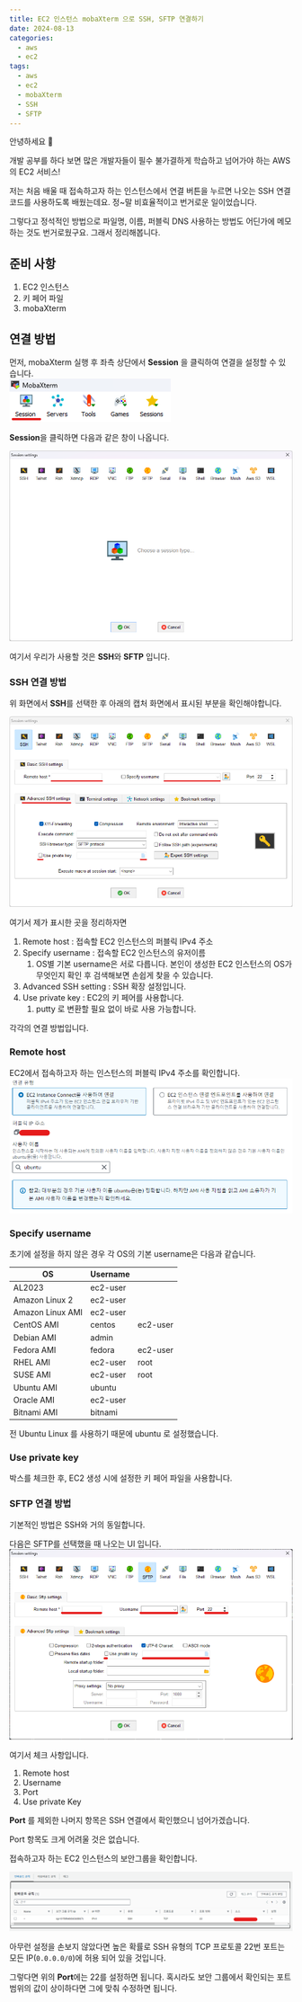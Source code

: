 ```yaml
---
title: EC2 인스턴스 mobaXterm 으로 SSH, SFTP 연결하기
date: 2024-08-13
categories:
  - aws
  - ec2
tags:
  - aws
  - ec2
  - mobaXterm
  - SSH
  - SFTP
---
```

안녕하세요 🐸

개발 공부를 하다 보면 많은 개발자들이 필수 불가결하게 학습하고 넘어가야 하는 AWS의 EC2 서비스!

저는 처음 배울 때 접속하고자 하는 인스턴스에서 연결 버튼을 누르면 나오는 SSH 연결 코드를 사용하도록 배웠는데요. 정~말 비효율적이고 번거로운 일이었습니다.  

그렇다고 정석적인 방법으로 파일명, 이름, 퍼블릭 DNS 사용하는 방법도 어딘가에 메모 하는 것도 번거로웠구요.  그래서 정리해봅니다.  


## 준비 사항
1. EC2 인스턴스
2. 키 페어 파일
3. mobaXterm 

## 연결 방법

먼저, mobaXterm 실행 후 좌측 상단에서 **Session** 을 클릭하여 연결을 설정할 수 있습니다.  
![](assets/img/screenshot/Pasted%20image%2020240813095441.png)  

**Session**을 클릭하면 다음과 같은 창이 나옵니다.  

![](assets/img/screenshot/Pasted%20image%2020240813095615.png)  

여기서 우리가 사용할 것은 **SSH**와 **SFTP** 입니다.  

### SSH 연결 방법

위 화면에서 **SSH**를 선택한 후 아래의 캡처 화면에서 표시된 부분을 확인해야합니다.  

![](assets/img/screenshot/Pasted%20image%2020240813100228.png)  

여기서 제가 표시한 곳을 정리하자면
1. Remote host : 접속할 EC2 인스턴스의 퍼블릭 IPv4 주소
2. Specify username : 접속할 EC2 인스턴스의 유저이름
	1. OS별 기본 username은 서로 다릅니다.
	   본인이 생성한 EC2 인스턴스의 OS가 무엇인지 확인 후 검색해보면 손쉽게 찾을 수 있습니다.
3. Advanced SSH setting : SSH 확장 설정입니다.
4. Use private key : EC2의 키 페어를 사용합니다.
	1. putty 로 변환할 필요 없이 바로 사용 가능합니다.

각각의 연결 방법입니다.

### Remote host
EC2에서 접속하고자 하는 인스턴스의 퍼블릭 IPv4 주소를 확인합니다.
![](assets/img/screenshot/Pasted%20image%2020240813102257.png)  

### Specify username
초기에 설정을 하지 않은 경우 각 OS의 기본 username은 다음과 같습니다.  

| OS               | Username |          |
| ---------------- | -------- | -------- |
| AL2023           | ec2-user |          |
| Amazon Linux 2   | ec2-user |          |
| Amazon Linux AMI | ec2-user |          |
| CentOS AMI       | centos   | ec2-user |
| Debian AMI       | admin    |          |
| Fedora AMI       | fedora   | ec2-user |
| RHEL AMI         | ec2-user | root     |
| SUSE AMI         | ec2-user | root     |
| Ubuntu AMI       | ubuntu   |          |
| Oracle AMI       | ec2-user |          |
| Bitnami AMI      | bitnami  |          |
전 Ubuntu Linux 를 사용하기 때문에 ubuntu 로 설정했습니다.

### Use private key
박스를 체크한 후, EC2 생성 시에 설정한 키 페어 파일을 사용합니다.

### SFTP 연결 방법
기본적인 방법은 SSH와 거의 동일합니다.  

다음은 SFTP를 선택했을 때 나오는 UI 입니다.
![](assets/img/screenshot/Pasted%20image%2020240813104355.png)  

여기서 체크 사항입니다.
1. Remote host
2. Username
3. Port
4. Use private Key

**Port** 를 제외한 나머지 항목은 SSH 연결에서 확인했으니 넘어가겠습니다.  

Port 항목도 크게 어려울 것은 없습니다.  

접속하고자 하는 EC2 인스턴스의 보안그룹을 확인합니다.  

![](assets/img/screenshot/Pasted%20image%2020240813104628.png)  

아무런 설정을 손보지 않았다면 높은 확률로 SSH 유형의 TCP 프로토콜 22번 포트는 모든 IP(`0.0.0.0/0`)에 허용 되어 있을 것입니다.  

그렇다면 위의 **Port**에는 22를 설정하면 됩니다.  혹시라도 보안 그룹에서 확인되는 포트 범위의 값이 상이하다면 그에 맞춰 수정하면 됩니다.